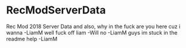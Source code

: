 # RecModServerData
Rec Mod 2018 Server Data
and also, why in the fuck are you here
cuz i wanna -LiamM
 well fuck off liam -Will
no -LiamM
guys im stuck in the readme help -LiamM
